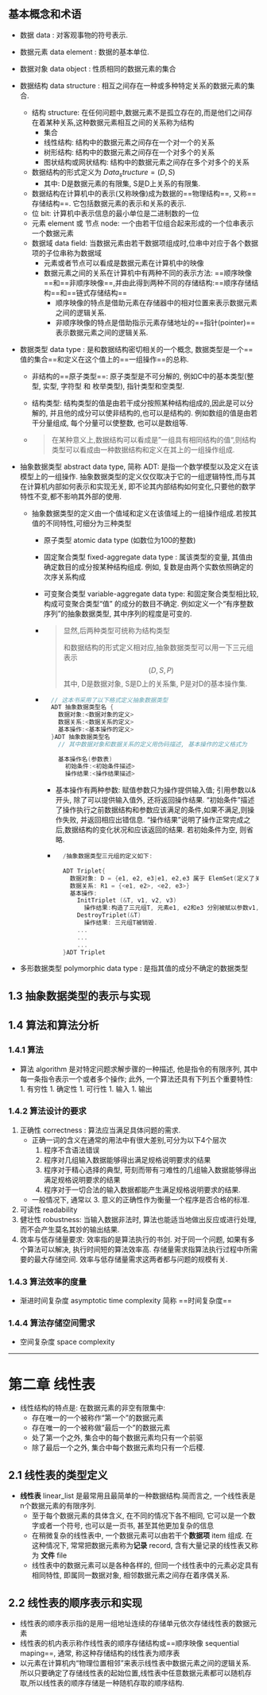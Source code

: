 ## 基本概念和术语

* 数据 data : 对客观事物的符号表示.

* 数据元素 data element : 数据的基本单位.

* 数据对象 data object : 性质相同的数据元素的集合

* 数据结构 data structure : 相互之间存在一种或多种特定关系的数据元素的集合.

    * 结构 structure: 在任何问题中,数据元素不是孤立存在的,而是他们之间存在着某种关系,这种数据元素相互之间的关系称为结构 
        * 集合 
        * 线性结构: 结构中的数据元素之间存在一个对一个的关系
        * 树形结构: 结构中的数据元素之间存在一个对多个的关系
        * 图状结构或网状结构: 结构中的数据元素之间存在多个对多个的关系
    * 数据结构的形式定义为 $Data_structure = (D, S)$
        * 其中: D是数据元素的有限集, S是D上关系的有限集.
    * 数据结构在计算机中的表示(又称映像)成为数据的==物理结构==, 又称==存储结构==. 它包括数据元素的表示和关系的表示. 
    * 位 bit: 计算机中表示信息的最小单位是二进制数的一位
    * 元素 element 或 节点 node: 一个由若干位组合起来形成的一个位串表示一个数据元素
    * 数据域 data field: 当数据元素由若干数据项组成时,位串中对应于各个数据项的子位串称为数据域
        * 元素或者节点可以看成是数据元素在计算机中的映像
        * 数据元素之间的关系在计算机中有两种不同的表示方法: ==顺序映像==和==非顺序映像==,并由此得到两种不同的存储结构:==顺序存储结构==和==链式存储结构==
            * 顺序映像的特点是借助元素在存储器中的相对位置来表示数据元素之间的逻辑关系.
            * 非顺序映像的特点是借助指示元素存储地址的==指针(pointer)==表示数据元素之间的逻辑关系.

* 数据类型 data type : 是和数据结构密切相关的一个概念, 数据类型是一个==值的集合==和定义在这个值上的==一组操作==的总称.

    * 非结构的==原子类型==: 原子类型是不可分解的, 例如C中的基本类型(整型, 实型, 字符型 和 枚举类型), 指针类型和空类型.

    * 结构类型: 结构类型的值是由若干成分按照某种结构组成的,因此是可以分解的, 并且他的成分可以使非结构的,也可以是结构的. 例如数组的值是由若干分量组成, 每个分量可以使整数, 也可以是数组等.

    * > 在某种意义上,数据结构可以看成是”一组具有相同结构的值“,则结构类型可以看成由一种数据结构和定义在其上的一组操作组成.

* 抽象数据类型 abstract data type, 简称 ADT: 是指一个数学模型以及定义在该模型上的一组操作. 抽象数据类型的定义仅仅取决于它的一组逻辑特性,而与其在计算机内部如何表示和实现无关, 即不论其内部结构如何变化,只要他的数学特性不变,都不影响其外部的使用.

    * 抽象数据类型的定义由一个值域和定义在该值域上的一组操作组成.若按其值的不同特性,可细分为三种类型

        * 原子类型 atomic data type (如数位为100的整数)

        * 固定聚合类型 fixed-aggregate data type : 属该类型的变量, 其值由确定数目的成分按某种结构组成. 例如, 复数是由两个实数依照确定的次序关系构成

        * 可变聚合类型 variable-aggregate data type: 和固定聚合类型相比较, 构成可变聚合类型“值” 的成分的数目不确定. 例如定义一个“有序整数序列”的抽象数据类型, 其中序列的程度是可变的.

        * > 显然,后两种类型可统称为结构类型
            >
            > 和数据结构的形式定义相对应,抽象数据类型可以用一下三元组表示
            > $$
            > (D,S,P)
            > $$
            > 其中, D是数据对象, S是D上的关系集, P是对D的基本操作集.

        * ```c
            // 这本书采用了以下格式定义抽象数据类型
            ADT 抽象数据类型名 {
              数据对象:<数据对象的定义>
              数据关系:<数据关系的定义>
              基本操作:<基本操作的定义>
            }ADT 抽象数据类型名
              // 其中数据对象和数据关系的定义用伪码描述, 基本操作的定义格式为
              
              基本操作名(参数表)
              	初始条件:<初始条件描述>
                操作结果:<操作结果描述>
            ```

            * 基本操作有两种参数: 赋值参数只为操作提供输入值; 引用参数以&开头, 除了可以提供输入值外, 还将返回操作结果. “初始条件”描述了操作执行之前数据结构和参数应该满足的条件,如果不满足,则操作失败, 并返回相应出错信息. “操作结果”说明了操作正常完成之后,数据结构的变化状况和应该返回的结果. 若初始条件为空, 则省略.

            * ```c
                /抽象数据类型三元组的定义如下:
                
                ADT Triplet{
                  数据对象: D = {e1, e2, e3|e1, e2,e3 属于 ElemSet(定义了关系运算的某个集合)}
                  数据关系: R1 = {<e1, e2>, <e2, e3>}
                  基本操作:
                  	InitTriplet (&T, v1, v2, v3)
                      操作结果:构造了三元组T, 元素e1, e2和e3 分别被赋以参数v1, v2和v3的值.
                    DestroyTriplet(&T)
                      操作结果: 三元组T被销毁.
                    ...
                    ...
                    ...
                }ADT Triplet
                ```

                

* 多形数据类型 polymorphic data type : 是指其值的成分不确定的数据类型



## 1.3 抽象数据类型的表示与实现

## 1.4 算法和算法分析

### 1.4.1 算法

* 算法 algorithm 是对特定问题求解步骤的一种描述, 他是指令的有限序列, 其中每一条指令表示一个或者多个操作; 此外, 一个算法还具有下列五个重要特性:
    	1. 有穷性
    	1. 确定性
    	1. 可行性
    	1. 输入
    	1. 输出

### 1.4.2 算法设计的要求

1. 正确性 correctness : 算法应当满足具体问题的需求.
    * 正确一词的含义在通常的用法中有很大差别,可分为以下4个层次
        1. 程序不含语法错误
        2. 程序对几组输入数据能够得出满足规格说明要求的结果
        3. 程序对于精心选择的典型, 苛刻而带有刁难性的几组输入数据能够得出满足规格说明要求的结果
        4. 程序对于一切合法的输入数据都能产生满足规格说明要求的结果.
    * 一般情况下, 通常以 3. 意义的正确性作为衡量一个程序是否合格的标准.
2. 可读性 readability 
3. 健壮性 robustness: 当输入数据非法时, 算法也能适当地做出反应或进行处理, 而不会产生莫名其妙的输出结果.
4. 效率与低存储量要求: 效率指的是算法执行的书剑. 对于同一个问题, 如果有多个算法可以解决, 执行时间短的算法效率高. 存储量需求指算法执行过程中所需要的最大存储空间. 效率与低存储量需求这两者都与问题的规模有关.

### 1.4.3 算法效率的度量

* 渐进时间复杂度 asymptotic time complexity 简称 ==时间复杂度==

### 1.4.4 算法存储空间需求

* 空间复杂度 space complexity

---

# 第二章 线性表

* 线性结构的特点是: 在数据元素的非空有限集中:
    * 存在唯一的一个被称作“第一个”的数据元素
    * 存在唯一的一个被称做“最后一个”的数据元素
    * 处了第一个之外, 集合中的每个数据元素均只有一个前驱
    * 除了最后一个之外, 集合中每个数据元素均只有一个后稷.

## 2.1 线性表的类型定义

* **线性表** linear_list 是最常用且最简单的一种数据结构.简而言之, 一个线性表是n个数据元素的有限序列.
    * 至于每个数据元素的具体含义, 在不同的情况下各不相同, 它可以是一个数字或者一个符号, 也可以是一页书, 甚至其他更加复杂的信息
    * 在稍微复杂的线性表中, 一个数据元素可以由若干个**数据项** item 组成. 在这种情况下, 常常把数据元素称为**记录** record, 含有大量记录的线性表又称为 **文件** file
    * 线性表中的数据元素可以是各种各样的, 但同一个线性表中的元素必定具有相同特性, 即属同一数据对象, 相邻数据元素之间存在着序偶关系.

## 2.2 线性表的顺序表示和实现

* 线性表的顺序表示指的是用一组地址连续的存储单元依次存储线性表的数据元素
* 线性表的机内表示称作线性表的顺序存储结构或==顺序映像 sequential maping==, 通常, 称这种存储结构的线性表为顺序表
* 以元素在计算机内“物理位置相邻”来表示线性表中数据元素之间的逻辑关系. 所以只要确定了存储线性表的起始位置,线性表中任意数据元素都可以随机存取,所以线性表的顺序存储是一种随机存取的顺序结构.



























